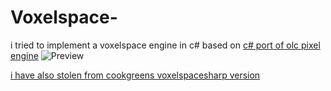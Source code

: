 # Voxelspace-

i tried to implement a voxelspace engine in c# based on [c# port of olc pixel engine](https://github.com/DevChrome/Pixel-Engine)
 ![Preview](Preview.gif)
 
[i have also stolen from cookgreens voxelspacesharp version](https://github.com/cookgreen/VoxelSpaceSharp)

